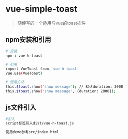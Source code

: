 # vue-simple-toast

> 随便写的一个适用与vue的toast插件

## npm安装和引用

``` bash
# 安装
npm i vue-h-toast

# 引用
import VueToast from 'vue-h-toast'
Vue.use(VueToast)

# 使用方法
this.$toast.show('show message'); // 默认duration: 3000
this.$toast.show('show message', {duration: 2000});

```

## js文件引入

``` bash
#引入
script标签引入dist/vue-h-toast.js

使用demo参考src/index.html
```
